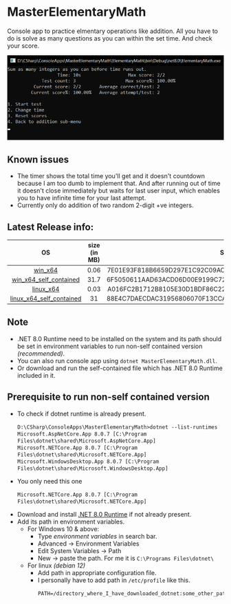 # MasterElementaryMath
Console app to practice elmentary operations like addition. All you have to do is solve as many questions as you can within the set time. And check your score.

![console app pic](Pics/Pic1.png)

## Known issues
- The timer shows the total time you'll get and it doesn't countdown because I am too dumb to implement that. And after running out of time it doesn't close immediately but waits for last user input, which enables you to have infinite time for your last attempt.
- Currently only do addition of two random 2-digit +ve integers.

## Latest Release info:
| OS | size (in MB) | SHA 256 |
| :---: | :---: | :---: |
| [win_x64](https://github.com/Tankit927/MasterElementaryMath/releases/download/0.1/MasterElementaryMath_win.zip) | 0.06 | 7E01E93F818B6659D297E1C92C09ACE8D0FC61AEA8E417CACC1929D241B661F2 |
| [win_x64_self_contained](https://github.com/Tankit927/MasterElementaryMath/releases/download/0.1/MasterElementaryMath_win_self_contained.zip) | 31.7 | 6F5050611AAD63ACD06D00E9199C722C3718DAA85E6752CAB30F0222F87B9B13 |
| [linux_x64](https://github.com/Tankit927/MasterElementaryMath/releases/download/0.1/ElementaryMath_linux.zip) | 0.03 | A016FC2B1712B8105E30D1BDF86C22F883CBAFE20A6336536811B31358A8A421 |
| [linux_x64_self_contained](https://github.com/Tankit927/MasterElementaryMath/releases/download/0.1/ElementaryMath_linux_self_contained.zip) | 31 | 88E4C7DAECDAC31956806070F13CCA9CA99EB9B384991243FE29611199C53CFD |

## Note
- .NET 8.0 Runtime need to be installed on the system and its path should be set in environment variables to run non-self contained version *(recommended)*.
- You can also run console app using `dotnet MasterElementaryMath.dll`.
- Or download and run the self-contained file which has .NET 8.0 Runtime included in it.

## Prerequisite to run non-self contained version
- To check if dotnet runtime is already present.
  ```
  D:\CSharp\ConsoleApps\MasterElementaryMath>dotnet --list-runtimes
  Microsoft.AspNetCore.App 8.0.7 [C:\Program Files\dotnet\shared\Microsoft.AspNetCore.App]
  Microsoft.NETCore.App 8.0.7 [C:\Program Files\dotnet\shared\Microsoft.NETCore.App]
  Microsoft.WindowsDesktop.App 8.0.7 [C:\Program Files\dotnet\shared\Microsoft.WindowsDesktop.App]
  ```
- You only need this one
  ```
  Microsoft.NETCore.App 8.0.7 [C:\Program Files\dotnet\shared\Microsoft.NETCore.App]
  ```
- Download and install [.NET 8.0 Runtime](https://dotnet.microsoft.com/en-us/download) if not already present.
- Add its path in environment variables.
    - For Windows 10 & above:
         - Type *environment variables* in search bar.
         - Advanced -> Environment Variables
         - Edit System Variables -> Path
         - New -> paste the path. For me it is `C:\Programs Files\dotnet\`
    - For linux *(debian 12)*
         - Add path in appropriate configuration file.
         - I personally have to add path in `/etc/profile` like this.
           ```
           PATH=/directory_where_I_have_downloaded_dotnet:some_other_path:more_other_paths
           ```
